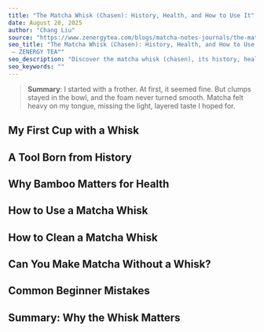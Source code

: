 ```yaml
---
title: "The Matcha Whisk (Chasen): History, Health, and How to Use It"
date: August 20, 2025
author: "Chang Liu"
source: "https://www.zenergytea.com/blogs/matcha-notes-journals/the-matcha-whisk-chasen"
seo_title: "The Matcha Whisk (Chasen): History, Health, and How to Use It
 – ZENERGY TEA™"
seo_description: "Discover the matcha whisk (chasen), its history, health benefits, and how to use and clean a bamboo matcha whisk. Learn why a whisk set is key for smooth, foamy matcha."
seo_keywords: ""
---
```

> **Summary**:
> I started with a frother. At first, it seemed fine. But clumps stayed in the bowl, and the foam never turned smooth. Matcha felt heavy on my tongue, missing the light, layered taste I hoped for.

## My First Cup with a Whisk
## A Tool Born from History
## Why Bamboo Matters for Health
## How to Use a Matcha Whisk
## How to Clean a Matcha Whisk
## Can You Make Matcha Without a Whisk?
## Common Beginner Mistakes
## Summary: Why the Whisk Matters